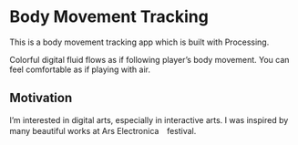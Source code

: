 # Body Movement Tracking

This is a body movement tracking app which is built with Processing. 

Colorful digital fluid flows as if following player’s body movement. You can feel comfortable as if playing with air.

## Motivation
I’m interested in digital arts, especially in interactive arts. I was inspired by many beautiful works at Ars Electronica　festival.

